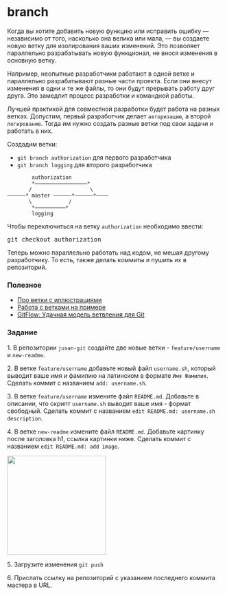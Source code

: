 <h1>branch</h1>

<p>Когда вы хотите добавить новую функцию или исправить ошибку — независимо от того, насколько она велика или мала, — вы создаете новую ветку для изолирования ваших изменений. Это позволяет параллельно разрабатывать новую функционал, не внося изменения в основную ветку.</p>

<p>Например, неопытные разработчики работают в одной ветке и параллельно разрабатывают разные части проекта. Если они внесут изменения в одни и те же файлы, то они будут прерывать работу друг друга. Это замедлит процесс разработки и командной работы.</p>

<p>Лучшей практикой для совместной разработки будет работа на разных ветках. Допустим, первый разработчик делает <code>авторизацию</code>, а второй <code>логирование</code>. Тогда им нужно создать разные ветки под свои задачи и работать в них.</p>

<p>Cоздадим ветки:</p>

<ul>
	<li><code>git branch authorization</code> для первого разработчика</li>
	<li><code>git branch logging</code> для второго разработчика</li>
</ul>

<pre><code>        authorization
        *–––––––––––––––––*
       /                   \
––––––* master ––––––*––––––*––––
       \            /
        *––––––––––*
        logging
</code></pre>

<p>Чтобы переключиться на ветку <code>authorization</code> необходимо ввести:</p>

<pre>git checkout authorization</pre>

<p>Теперь можно параллельно работать над кодом, не мешая другому разработчику. То есть, также делать коммиты и пушить их в репозиторий.</p>

<h3>Полезное</h3>

<ul>
	<li><a href="https://www.atlassian.com/git/tutorials/using-branches" rel="nofollow noopener noreferrer">Про ветки с иллюстрациями</a></li>
	<li><a href="https://githowto.com/ru/creating_a_branch" rel="nofollow noopener noreferrer">Работа с ветками на примере</a></li>
	<li><a href="https://habr.com/ru/post/106912/" rel="nofollow noopener noreferrer">GitFlow: Удачная модель ветвления для Git</a></li>
</ul>

<h3>Задание</h3>

<p>1. В репозитории <code>jusan-git</code> создайте две новые ветки - <code>feature/username</code> и <code>new-readme</code>.</p>

<p>2. В ветке <code>feature/username</code> добавьте новый файл <code>username.sh</code>, который выводит ваше имя и фамилию на латинском в формате <code>Имя Фамилия</code>. Сделать коммит с названием <code>add: username.sh</code>.</p>

<p>3. В ветке <code>feature/username</code> измените файл <code>README.md</code>. Добавьте в описании, что скрипт <code>username.sh</code> выводит ваше имя - формат свободный. Сделать коммит с названием <code>edit README.md: username.sh description</code>.</p>

<p>4. В ветке <code>new-readme</code> измените файл <code>README.md</code>. Добавьте картинку после заголовка h1, ссылка картинки ниже. Сделать коммит с названием <code>edit README.md: add image</code>.</p>

<p><img alt="" height="230" name="image.png" src="https://ucarecdn.com/02b8ff49-8f2b-4ce9-be84-7d4bdc6b9b67/" width="230"></p>

<p>5. Загрузите изменения <code>git push</code></p>

<p>6. Прислать ссылку на репозиторий c указанием последнего коммита мастера в URL.</p>